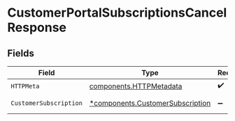 # CustomerPortalSubscriptionsCancelResponse


## Fields

| Field                                                                               | Type                                                                                | Required                                                                            | Description                                                                         |
| ----------------------------------------------------------------------------------- | ----------------------------------------------------------------------------------- | ----------------------------------------------------------------------------------- | ----------------------------------------------------------------------------------- |
| `HTTPMeta`                                                                          | [components.HTTPMetadata](../../models/components/httpmetadata.md)                  | :heavy_check_mark:                                                                  | N/A                                                                                 |
| `CustomerSubscription`                                                              | [*components.CustomerSubscription](../../models/components/customersubscription.md) | :heavy_minus_sign:                                                                  | Subscription canceled.                                                              |